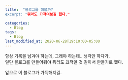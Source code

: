 ```yaml
---
title:  "블로그를 해볼까?
excerpt: "뭐라도 끄적여보길 했다."

categories:
  - Blog
tags:
  - Blog
last_modified_at: 2020-06-28T19:10:00-05:00
---
```


항상 기록을 남겨야 하는데, 그래야 하는데.. 생각만 하다가,    
일단 블로그를 만들어둬야 뭐라도 끄적일 것 같아서 만들기로 했다.

앞으로 이 블로그가 가득해지길.
